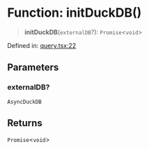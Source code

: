 # Function: initDuckDB()

> **initDuckDB**(`externalDB`?): `Promise`\<`void`\>

Defined in: [query.tsx:22](https://github.com/GeoDaCenter/openassistant/blob/65e761aafcb8b3d759c0e5ae9c1cbe8e024f7128/packages/duckdb/src/query.tsx#L22)

## Parameters

### externalDB?

`AsyncDuckDB`

## Returns

`Promise`\<`void`\>
